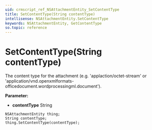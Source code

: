 ```yaml
---
uid: crmscript_ref_NSAttachmentEntity_SetContentType
title: SetContentType(String contentType)
intellisense: NSAttachmentEntity.SetContentType
keywords: NSAttachmentEntity, GetContentType
so.topic: reference
---
```


# SetContentType(String contentType)

The content type for the attachment (e.g. &apos;applaction/octet-stream&apos; or &apos;application/vnd.openxmlformats-officedocument.wordprocessingml.document&apos;).

**Parameter:** 
 - **contentType** String

```crmscript
NSAttachmentEntity thing;
String contentType;
thing.SetContentType(contentType);
```

